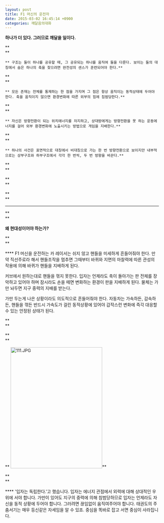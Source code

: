 ```yaml
---
layout: post
title: F1 머신의 운전자
date: 2015-03-02 16:45:14 +0900
categories: 깨달음의대화
---
```

**하나가 더 있다. 그러므로 깨달을 일이다.**

**  
** 

  

    ** 구조는 둘이 하나를 공유할 때, 그 공유되는 하나를 움직여 둘을 다룬다. 보이는 둘의 대칭에서 숨은 하나의 축을 찾으려면 완전성의 센스가 훈련되어야 한다.** 

**  
** 

  
    ** 모든 존재는 전체를 통제하는 한 점을 가지며 그 점은 항상 움직이는 동적상태에 두어야 한다. 축을 움직이지 않으면 환경변화에 따른 외부의 힘에 침범당한다.** 

**  
** 

  
    ** 자신은 방향전환이 되는 위치에너지를 차지하고, 상대방에게는 방향전환을 못 하는 운동에너지를 걸어 외부 환경변화에 노출시키는 방법으로 게임을 지배한다.** 

**  
** 

  
    ** 하나의 사건은 표면적으로 대칭에서 비대칭으로 가는 한 번 방향전환으로 보이지만 내부적으로는 상부구조와 하부구조에서 각각 한 번씩, 두 번 방향을 바꾼다.** 

**  
** 

**  
** 

**  
** 

  ****

**  
** 

  **왜 현대성이어야 하는가?** 

**  
** 

 **** F1 머신을 운전하는 카 레이서는 쉬지 않고 핸들을 미세하게 흔들어줘야 한다. 만약 직선주로라 해서 핸들조작을 멈추면 그때부터 바퀴와 지면의 마찰력에 따른 관성의 작용에 의해 바퀴가 핸들을 지배하게 된다. 

  


커브에서 원하는대로 핸들을 꺾지 못한다. 입자는 언제라도 축이 돌아가는 판 전체를 장악하고 있어야 하며 잠시라도 손을 떼면 변화하는 환경이 판을 지배하게 된다. 물체는 가만 놔두면 지구 중력의 지배를 받는다. 

  


가만 두는게 나은 상황이라도 의도적으로 흔들어줘야 한다. 자동차는 가속하든, 감속하든, 핸들을 꺾든 반드시 가속도가 걸린 동적상황에 있어야 갑작스런 변화에 즉각 대응할 수 있는 안정된 상태가 된다. 

**  
** 

**  
** 

 **
 <img src="assets/attach/images/198/033/570/111.JPG" alt="111.JPG" width="300" height="397" />** 

**  
** 

 **** '입자는 독립한다.'고 했습니다. 입자는 에너지 관점에서 외력에 대해 상대적인 우위에 서야 합니다. 가만이 있어도 지구의 중력에 의해 침범당하므로 입자는 언제라도 자신을 동적 상황에 두어야 합니다. 그러려면 끊임없이 움직여주어야 합니다. 태권도의 주춤서기는 매우 등신같은 자세임을 알 수 있죠. 중심을 똑바로 잡고 서면 중심이 사라집니다.
